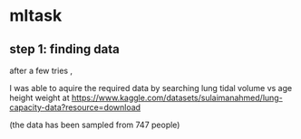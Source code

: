 # mltask

## step 1: finding data
after a few tries ,

I was able to aquire the required data by searching lung tidal volume vs age height weight at https://www.kaggle.com/datasets/sulaimanahmed/lung-capacity-data?resource=download

(the data has been sampled from 747 people)
